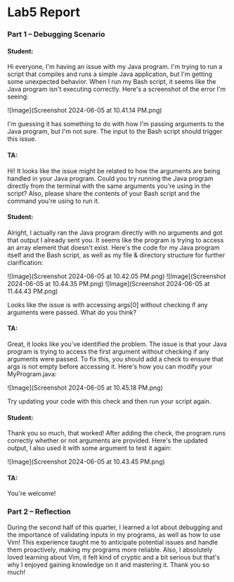 # Lab5 Report



### Part 1 – Debugging Scenario


#### Student:
Hi everyone, I'm having an issue with my Java program. I'm trying to run a script that compiles and runs a simple Java application, but I'm getting some unexpected behavior. When I run my Bash script, it seems like the Java program isn't executing correctly. Here's a screenshot of the error I'm seeing:

![Image](Screenshot 2024-06-05 at 10.41.14 PM.png)

I'm guessing it has something to do with how I'm passing arguments to the Java program, but I'm not sure. The input to the Bash script should trigger this issue.



#### TA:
Hi! It looks like the issue might be related to how the arguments are being handled in your Java program. Could you try running the Java program directly from the terminal with the same arguments you're using in the script? Also, please share the contents of your Bash script and the command you're using to run it.




#### Student:
Alright, I actually ran the Java program directly with no arguments and got that output I already sent you. It seems like the program is trying to access an array element that doesn't exist. Here's the code for my Java program itself and the Bash script, as well as my file & directory structure for further clarification:

![Image](Screenshot 2024-06-05 at 10.42.05 PM.png)
![Image](Screenshot 2024-06-05 at 10.44.35 PM.png)
![Image](Screenshot 2024-06-05 at 11.44.43 PM.png)

Looks like the issue is with accessing args[0] without checking if any arguments were passed. What do you think?



#### TA:
Great, it looks like you've identified the problem. The issue is that your Java program is trying to access the first argument without checking if any arguments were passed. To fix this, you should add a check to ensure that args is not empty before accessing it. Here's how you can modify your MyProgram.java:

![Image](Screenshot 2024-06-05 at 10.45.18 PM.png)

Try updating your code with this check and then run your script again.




#### Student:
Thank you so much, that worked! After adding the check, the program runs correctly whether or not arguments are provided. Here's the updated output, I also used it with some argument to test it again:

![Image](Screenshot 2024-06-05 at 10.43.45 PM.png)




#### TA:
You're welcome!


### Part 2 – Reflection

During the second half of this quarter, I learned a lot about debugging and the importance of validating inputs in my programs, as well as how to use Vim! This experience taught me to anticipate potential issues and handle them proactively, making my programs more reliable. Also, I absolutely loved learning about Vim, it felt kind of cryptic and a bit serious  but that's why I enjoyed gaining knowledge on it and mastering it. Thank you so much!
